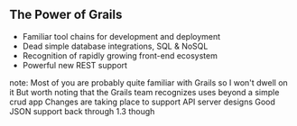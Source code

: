 ##  The Power of Grails

- Familiar tool chains for development and deployment
- Dead simple database integrations, SQL & NoSQL
- Recognition of rapidly growing front-end ecosystem
- Powerful new REST support

note:
    Most of you are probably quite familiar with
    Grails so I won't dwell on it
    But worth noting that the Grails team recognizes
    uses beyond a simple crud app
    Changes are taking place to support API server designs
    Good JSON support back through 1.3 though
